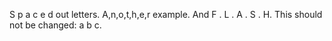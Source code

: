 S p a c e d out letters.
A,n,o,t,h,e,r example.
And F . L . A . S . H.
This should not be changed: a b c.